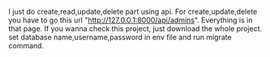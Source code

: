 
I just do create,read,update,delete part using api.
For create,update,delete you have to go this url "http://127.0.0.1:8000/api/admins".
Everything is in that page.
If you wanna check this project, just download the whole project.
set database name,username,password in env file and run migrate command.

